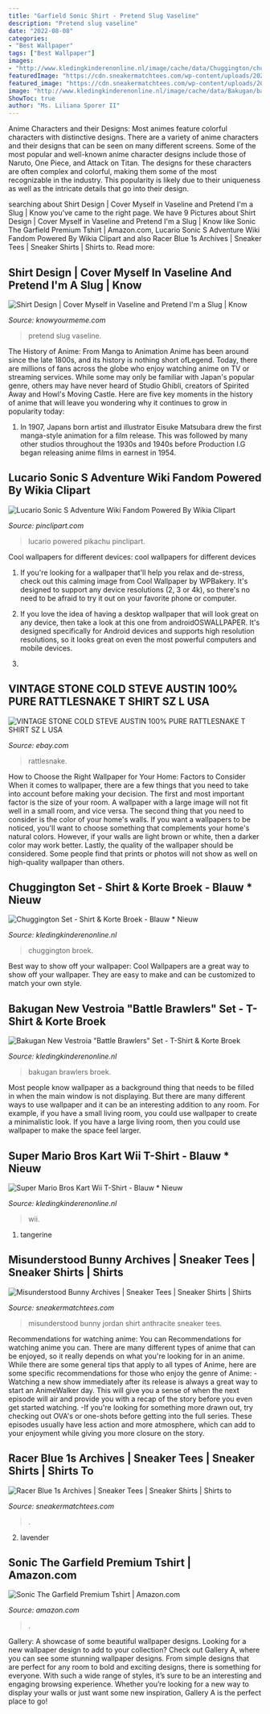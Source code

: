 ```yaml
---
title: "Garfield Sonic Shirt - Pretend Slug Vaseline"
description: "Pretend slug vaseline"
date: "2022-08-08"
categories:
- "Best Wallpaper"
tags: ["Best Wallpaper"]
images:
- "http://www.kledingkinderenonline.nl/image/cache/data/Chuggington/chuggington-set-237-500x500.jpg"
featuredImage: "https://cdn.sneakermatchtees.com/wp-content/uploads/2020/03/06105324/Racer-Blue-1s-sneaker-tees-shirt-Shoe-Game-Lit.png"
featured_image: "https://cdn.sneakermatchtees.com/wp-content/uploads/2020/03/06105324/Racer-Blue-1s-sneaker-tees-shirt-Shoe-Game-Lit.png"
image: "http://www.kledingkinderenonline.nl/image/cache/data/Bakugan/bakugan-set-173-500x500.jpg"
ShowToc: true
author: "Ms. Liliana Sporer II"
---
```



Anime Characters and their Designs: Most animes feature colorful characters with distinctive designs.
There are a variety of anime characters and their designs that can be seen on many different screens. Some of the most popular and well-known anime character designs include those of Naruto, One Piece, and Attack on Titan. The designs for these characters are often complex and colorful, making them some of the most recognizable in the industry. This popularity is likely due to their uniqueness as well as the intricate details that go into their design.

	

		
searching about Shirt Design | Cover Myself in Vaseline and Pretend I&#039;m a Slug | Know you've came to the right page. We have 9 Pictures about Shirt Design | Cover Myself in Vaseline and Pretend I&#039;m a Slug | Know like Sonic The Garfield Premium Tshirt | Amazon.com, Lucario Sonic S Adventure Wiki Fandom Powered By Wikia Clipart and also Racer Blue 1s Archives | Sneaker Tees | Sneaker Shirts | Shirts to. Read more:
		
    
## Shirt Design | Cover Myself In Vaseline And Pretend I&#039;m A Slug | Know

<img loading=lazy src="http://i2.kym-cdn.com/photos/images/original/000/932/087/b1a.jpg" onerror="this.onerror=null;this.src='https://tse2.mm.bing.net/th?id=OIP.lUXSNsVh90uNLtCPgjB7-gAAAA&amp;pid=15.1';" alt="Shirt Design | Cover Myself in Vaseline and Pretend I&#039;m a Slug | Know">

_Source: knowyourmeme.com_

>pretend slug vaseline. 

	

The History of Anime: From Manga to Animation
Anime has been around since the late 1800s, and its history is nothing short ofLegend. Today, there are millions of fans across the globe who enjoy watching anime on TV or streaming services. While some may only be familiar with Japan's popular genre, others may have never heard of Studio Ghibli, creators of Spirited Away and Howl's Moving Castle. Here are five key moments in the history of anime that will leave you wondering why it continues to grow in popularity today:
1) In 1907, Japans born artist and illustrator Eisuke Matsubara drew the first manga-style animation for a film release. This was followed by many other studios throughout the 1930s and 1940s before Production I.G began releasing anime films in earnest in 1954.

    
## Lucario Sonic S Adventure Wiki Fandom Powered By Wikia Clipart

<img loading=lazy src="https://www.pinclipart.com/picdir/middle/239-2391356_lucario-sonic-s-adventure-wiki-fandom-powered-by.png" onerror="this.onerror=null;this.src='https://tse1.mm.bing.net/th?id=OIP.F2-gAAPx1H6jrQS4CcN6qQHaHB&amp;pid=15.1';" alt="Lucario Sonic S Adventure Wiki Fandom Powered By Wikia Clipart">

_Source: pinclipart.com_

>lucario powered pikachu pinclipart. 

	

Cool wallpapers for different devices:
cool wallpapers for different devices 

1. If you're looking for a wallpaper that'll help you relax and de-stress, check out this calming image from Cool Wallpaper by WPBakery. It's designed to support any device resolutions (2, 3 or 4k), so there's no need to be afraid to try it out on your favorite phone or computer.

2. If you love the idea of having a desktop wallpaper that will look great on any device, then take a look at this one from androidOSWALLPAPER. It's designed specifically for Android devices and supports high resolution resolutions, so it looks great on even the most powerful computers and mobile devices.

3.

    
## VINTAGE STONE COLD STEVE AUSTIN 100% PURE RATTLESNAKE T SHIRT SZ L USA

<img loading=lazy src="https://i.ebayimg.com/images/g/058AAOSwmAZeyFvn/s-l300.jpg" onerror="this.onerror=null;this.src='https://tse3.mm.bing.net/th?id=OIP.XIh6yHGPjUCIP_E7zS4_zwAAAA&amp;pid=15.1';" alt="VINTAGE STONE COLD STEVE AUSTIN 100% PURE RATTLESNAKE T SHIRT SZ L USA">

_Source: ebay.com_

>rattlesnake. 

	

How to Choose the Right Wallpaper for Your Home: Factors to Consider
When it comes to wallpaper, there are a few things that you need to take into account before making your decision. The first and most important factor is the size of your room. A wallpaper with a large image will not fit well in a small room, and vice versa. 
The second thing that you need to consider is the color of your home's walls. If you want a wallpapers to be noticed, you'll want to choose something that complements your home's natural colors. However, if your walls are light brown or white, then a darker color may work better. 
Lastly, the quality of the wallpaper should be considered. Some people find that prints or photos will not show as well on high-quality wallpaper than others.

    
## Chuggington Set - Shirt &amp; Korte Broek - Blauw * Nieuw

<img loading=lazy src="http://www.kledingkinderenonline.nl/image/cache/data/Chuggington/chuggington-set-237-500x500.jpg" onerror="this.onerror=null;this.src='https://tse2.mm.bing.net/th?id=OIP.uv2atKuE7Y5wgKxoKOLuEwHaHa&amp;pid=15.1';" alt="Chuggington Set - Shirt &amp; Korte Broek - Blauw * Nieuw">

_Source: kledingkinderenonline.nl_

>chuggington broek. 

	

Best way to show off your wallpaper:
Cool Wallpapers are a great way to show off your wallpaper. They are easy to make and can be customized to match your own style.

    
## Bakugan New Vestroia &quot;Battle Brawlers&quot; Set - T-Shirt &amp; Korte Broek

<img loading=lazy src="http://www.kledingkinderenonline.nl/image/cache/data/Bakugan/bakugan-set-173-500x500.jpg" onerror="this.onerror=null;this.src='https://tse1.mm.bing.net/th?id=OIP.j3areGr94wnWCd5EsC022AHaHa&amp;pid=15.1';" alt="Bakugan New Vestroia &quot;Battle Brawlers&quot; Set - T-Shirt &amp; Korte Broek">

_Source: kledingkinderenonline.nl_

>bakugan brawlers broek. 

	

Most people know wallpaper as a background thing that needs to be filled in when the main window is not displaying. But there are many different ways to use wallpaper and it can be an interesting addition to any room. For example, if you have a small living room, you could use wallpaper to create a minimalistic look. If you have a large living room, then you could use wallpaper to make the space feel larger.

    
## Super Mario Bros Kart Wii T-Shirt - Blauw * Nieuw

<img loading=lazy src="http://www.kledingkinderenonline.nl/image/cache/data/Super Mario/super-mario-t-shirt-170-228x228.jpg" onerror="this.onerror=null;this.src='https://tse1.mm.bing.net/th?id=OIP.bIVSgD0Ttk7KT1aMRQyUxQAAAA&amp;pid=15.1';" alt="Super Mario Bros Kart Wii T-Shirt - Blauw * Nieuw">

_Source: kledingkinderenonline.nl_

>wii. 

	

1. tangerine 

    
## Misunderstood Bunny Archives | Sneaker Tees | Sneaker Shirts | Shirts

<img loading=lazy src="https://cdn.sneakermatchtees.com/wp-content/uploads/2021/02/06093415/Jordan-5-Anthracite-Shirt-black-Misunderstood-Bunny-500x500.png" onerror="this.onerror=null;this.src='https://tse3.mm.bing.net/th?id=OIP.RBnqN1rffIxvzjW5Se_kYQHaHa&amp;pid=15.1';" alt="Misunderstood Bunny Archives | Sneaker Tees | Sneaker Shirts | Shirts">

_Source: sneakermatchtees.com_

>misunderstood bunny jordan shirt anthracite sneaker tees. 

	

Recommendations for watching anime: You can
Recommendations for watching anime you can. There are many different types of anime that can be enjoyed, so it really depends on what you're looking for in an anime. While there are some general tips that apply to all types of Anime, here are some specific recommendations for those who enjoy the genre of Anime: 
-Watching a new show immediately after its release is always a great way to start an AnimeWalker day. This will give you a sense of when the next episode will air and provide you with a recap of the story before you even get started watching. 
-If you're looking for something more drawn out, try checking out OVA's or one-shots before getting into the full series. These episodes usually have less action and more atmosphere, which can add to your enjoyment while giving you more closure on the story.

    
## Racer Blue 1s Archives | Sneaker Tees | Sneaker Shirts | Shirts To

<img loading=lazy src="https://cdn.sneakermatchtees.com/wp-content/uploads/2020/03/06105324/Racer-Blue-1s-sneaker-tees-shirt-Shoe-Game-Lit.png" onerror="this.onerror=null;this.src='https://tse2.mm.bing.net/th?id=OIP.DV1AEV9KY1AuuPiId0zingHaHa&amp;pid=15.1';" alt="Racer Blue 1s Archives | Sneaker Tees | Sneaker Shirts | Shirts to">

_Source: sneakermatchtees.com_

>. 

	

2. lavender 

    
## Sonic The Garfield Premium Tshirt | Amazon.com

<img loading=lazy src="https://images-na.ssl-images-amazon.com/images/I/61WbIsXHToL.__AC_SY445_SX342_QL70_ML2_.jpg" onerror="this.onerror=null;this.src='https://tse1.mm.bing.net/th?id=OIP.kBOdHGBScUavz2J1sEeXeQAAAA&amp;pid=15.1';" alt="Sonic The Garfield Premium Tshirt | Amazon.com">

_Source: amazon.com_

>. 

	

Gallery: A showcase of some beautiful wallpaper designs.
Looking for a new wallpaper design to add to your collection? Check out Gallery A, where you can see some stunning wallpaper designs. From simple designs that are perfect for any room to bold and exciting designs, there is something for everyone. With such a wide range of styles, it’s sure to be an interesting and engaging browsing experience. Whether you’re looking for a new way to display your walls or just want some new inspiration, Gallery A is the perfect place to go!





	
	
